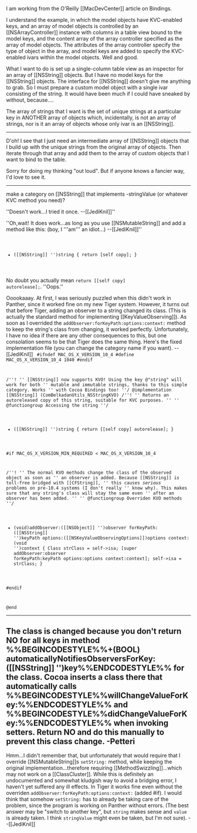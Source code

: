 I am working from the O'Reilly [[MacDevCenter]] article on Bindings.

I understand the example, in which the model objects have KVC-enabled keys, and an array of model objects is controlled by an [[NSArrayController]] instance with columns in a table view bound to the model keys, and the content array of the array controller specified
as the array of model objects. The attributes of the array controller specify the type of object in the array, and model keys are added
to specify the KVC-enabled ivars within the model objects. Well and good.

What I want to do is set up a single-column table view as an inspector for an array of [[NSString]] objects. But I have no model keys for the
[[NSString]] objects. The interface for [[NSString]] doesn't give me anything to grab. So I must prepare a custom model object with a single
ivar consisting of the string. It would have been much if I could have sneaked by without, because....

The array of strings that I want is the set of unique strings at a particular key in ANOTHER array of objects which, incidentally,
is not an array of strings, nor is it an array of objects whose only ivar is an [[NSString]].

----

D'oh! I see that I just need an intermediate array of [[NSString]] objects that I build up with the unique strings from the original array of objects.
Then iterate through that array and add them to the array of custom objects that I want to bind to the table.

Sorry for doing my thinking "out loud". But if anyone knows a fancier way, I'd love to see it.

----

make a category on [[NSString]] that implements -stringValue (or whatever KVC method you need)?

''Doesn't work...I tried it once. --[[JediKnil]]''

''Oh,wait! It does work...as long as you use [[NSMutableString]] and add a method like this: (boy, I '''am''' an idiot...) --[[JediKnil]]''
<code>
- ([[NSString]] '')string
{
	return [self copy];
}
</code>

No doubt you actually mean <code>return [[self copy] autorelease];</code>. ''Oops.''

Ooookaaay. At first, I was seriously puzzled when this didn't work in Panther, since it worked fine on my new Tiger system. However, it turns out that before Tiger, adding an observer to a string changed its class. (This is actually the standard method for implementing [[KeyValueObserving]]). As soon as I overrided the <code>addObserver:forKeyPath:options:context:</code> method to keep the string's class from changing, it worked perfectly. Unfortunately, I have no idea if there are any other consequences to this, but one consolation seems to be that Tiger does the same thing. Here's the fixed implementation file (you can change the category name if you want). --[[JediKnil]]
<code>
#ifndef MAC_OS_X_VERSION_10_4
  #define MAC_OS_X_VERSION_10_4 1040
#endif

/''!
 '' [[NSString]] now supports KVO! Using the key @"string" will work for both
 '' mutable and immutable strings, thanks to this simple category. Works
 '' with Cocoa Bindings too!
 ''/
@implementation [[NSString]] (ComBelkadanUtils_NSStringKVO)
/''!
 '' Returns an autoreleased copy of this string, suitable for KVC purposes.
 ''
 '' @functiongroup Accessing the string
 ''/
- ([[NSString]] '')string
{
	return [[self copy] autorelease];
}

#if MAC_OS_X_VERSION_MIN_REQUIRED < MAC_OS_X_VERSION_10_4

/''!
 '' The normal KVO methods change the class of the observed object as soon as
 '' an observer is added. Because [[NSString]] is toll-free bridged with [[CFString]],
 '' this causes <em>serious</em> problems on pre-10.4 systems (I don't really
 '' know why). This makes sure that any string's class will stay the same even
 '' after an observer has been added.
 ''
 '' @functiongroup Overriden KVO methods
 ''/
- (void)addObserver:([[NSObject]] '')observer forKeyPath:([[NSString]] '')keyPath options:([[NSKeyValueObservingOptions]])options context:(void '')context
{
	Class strClass = self->isa;
	[super addObserver:observer forKeyPath:keyPath options:options context:context];
	self->isa = strClass;
}

#endif

@end
</code>

----

The class is changed because you don't return NO for all keys in method %%BEGINCODESTYLE%%+(BOOL) automaticallyNotifiesObserversForKey:([[NSString]] '')key%%ENDCODESTYLE%% for the class. Cocoa inserts a class there that automatically calls %%BEGINCODESTYLE%%willChangeValueForKey:%%ENDCODESTYLE%% and %%BEGINCODESTYLE%%didChangeValueForKey:%%ENDCODESTYLE%% when invoking setters. Return NO and do this manually to prevent this class change. -Petteri
----
Hmm...I didn't remember that, but unfortunately that would require that I override [[NSMutableString]]<nowiki/>s <code>setString:</code> method, while keeping the original implementation...therefore requiring [[MethodSwizzling]]...which may not work on a [[ClassCluster]]. While this is definitely an undocumented and somewhat kludgish way to avoid a bridging error, I haven't yet suffered any ill effects. In Tiger it works fine even without the overriden <code>addObserver:forKeyPath:options:context:</code> (added #if). I would think that somehow <code>setString:</code> has to already be taking care of the problem, since the program is working on Panther without errors. (The best answer may be "switch to another key", but <code>string</code> makes sense and <code>value</code> is already taken. I think <code>stringValue</code> might even be taken, but I'm not sure). --[[JediKnil]]